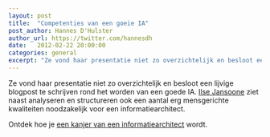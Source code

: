 ```yaml
---
layout: post
title:  "Competenties van een goeie IA"
post_author: Hannes D'Hulster
author_url: https://twitter.com/hannesdh
date:   2012-02-22 20:00:00
categories: general
excerpt: "Ze vond haar presentatie niet zo overzichtelijk en besloot een lijvige blogpost te schrijven rond het worden van een goede IA. Ilse Jansoone ziet naast analyseren en structureren ook een aantal erg mensgerichte kwaliteiten noodzakelijk voor een informatiearchitect."
---
```


Ze vond haar presentatie niet zo overzichtelijk en besloot een lijvige blogpost te schrijven rond het worden van een goede IA. [Ilse Jansoone](https://twitter.com/jansoone) ziet naast analyseren en structureren ook een aantal erg mensgerichte kwaliteiten noodzakelijk voor een informatiearchitect.

Ontdek hoe je [een kanjer van een informatiearchitect](http://www.jansoone.be/2012/02/hoe-word-je-kick-ass-ia.html) wordt.
